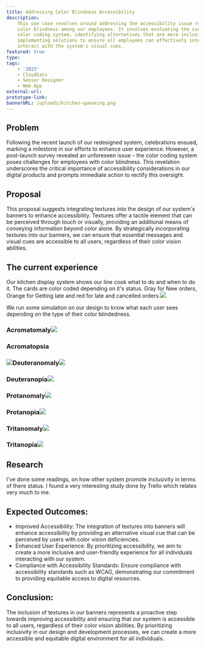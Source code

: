 ```yaml
---
title: Addressing Color Blindness Accessibility
description:
    This use case revolves around addressing the accessibility issue related to
    color blindness among our employees. It involves evaluating the current
    color coding system, identifying alternatives that are more inclusive, and
    implementing solutions to ensure all employees can effectively interpret and
    interact with the system's visual cues.
featured: true
type:
tags:
    - '2023'
    - CloudEats
    - Senior Designer
    - Web App
external-url:
prototype-link:
bannerURL: /uploads/kitchen-queueing.png
---
```

## Problem

Following the recent launch of our redesigned system, celebrations ensued, marking a milestone in our efforts to enhance user experience. However, a post-launch survey revealed an unforeseen issue – the color coding system poses challenges for employees with color blindness. This revelation underscores the critical importance of accessibility considerations in our digital products and prompts immediate action to rectify this oversight.

## Proposal

This proposal suggests integrating textures into the design of our system's banners to enhance accessibility. Textures offer a tactile element that can be perceived through touch or visually, providing an additional means of conveying information beyond color alone. By strategically incorporating textures into our banners, we can ensure that essential messages and visual cues are accessible to all users, regardless of their color vision abilities.&nbsp;

## The current experience

Our kitchen display system shows our line cook what to do and when to do it. The cards are color coded depending on it's status. Gray for New orders, Orange for Getting late and red for late and cancelled orders.​​​![](/uploads/kitchen-queueing.png)​

We run some simulation on our design to know what each user sees depending on the type of their color blindedness.

### Acromatomaly![](/uploads/Achromatomaly%20vision.png)

### Acromatopsia

### ![](/uploads/Achromatopsia%20vision.png)​​Deuteranomaly![](/uploads/Deuteranomaly%20vision.png)

### Deuteranopia![](/uploads/Deuteranopia%20vision.png)

### Protanomaly![](/uploads/Protanomaly%20vision.png)

### Protanopia![](/uploads/Protanopia%20vision.png)

### Tritanomaly![](/uploads/Tritanomaly%20vision.png)

### Tritanopia![](/uploads/Tritanopia%20vision.png)

## Research

I've done some readings, on how other system promote inclusivity in terms of there status. I found a very interesting study done by Trello which relates very much to me. ​​​​​​

## Expected Outcomes:

* Improved Accessibility: The integration of textures into banners will enhance accessibility by providing an alternative visual cue that can be perceived by users with color vision deficiencies.
* Enhanced User Experience: By prioritizing accessibility, we aim to create a more inclusive and user-friendly experience for all individuals interacting with our system.
* Compliance with Accessibility Standards: Ensure compliance with accessibility standards such as WCAG, demonstrating our commitment to providing equitable access to digital resources.

## Conclusion:

The inclusion of textures in our banners represents a proactive step towards improving accessibility and ensuring that our system is accessible to all users, regardless of their color vision abilities. By prioritizing inclusivity in our design and development processes, we can create a more accessible and equitable digital environment for all individuals.